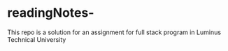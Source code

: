 # readingNotes-
This repo is a solution for an assignment for full stack program in Luminus Technical University 
